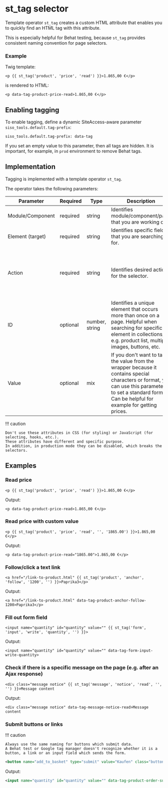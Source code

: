# st_tag selector

Template operator `st_tag` creates a custom HTML attribute that enables you to quickly find an HTML tag with this attribute.

This is especially helpful for Behat testing, because `st_tag` provides consistent naming convention for page selectors.

### Example

Twig template:

``` html+twig
<p {{ st_tag('product', 'price', 'read') }}>1.865,00 €</p>
```

is rendered to HTML:

``` html+twig
<p data-tag-product-price-read>1.865,00 €</p>
```

## Enabling tagging

To enable tagging, define a dynamic SiteAccess-aware parameter `siso_tools.default.tag-prefix`:

``` 
siso_tools.default.tag-prefix: data-tag
```

If you set an empty value to this parameter, then all tags are hidden.
It is important, for example, in `prod` environment to remove Behat tags.

## Implementation

Tagging is implemented with a template operator `st_tag`.

The operator takes the following parameters:

|Parameter|Required|Type| Description|Example|
|--- |--- |--- |--- |---|
|Module/Component|required |string | Identifies module/component/page that you are working on.|`product`, `form`|
|Element (target)|required |string | Identifies specific field that you are searching for.|`price`, `field`, `text`, `label`|
|Action|required |string | Identifies desired action for the selector.|`read` - reads to value of text node</br>`fill`/`write` - fills in form field</br>`click`/`follow`/`submit` - clicking on buttons, following links|
|ID|optional |number, string | Identifies a unique element that occurs more than once on a page. Helpful when searching for specific element in collections, e.g. product list, multiple images, buttons, etc.|`1200`, `button_action`|
|Value|optional |mix | If you don't want to take the value from the wrapper because it contains special characters or format, you can use this parameter to set a standard format. Can be helpful for example for getting prices.|`1600.00` (instead of `1.600,00 €`)|

!!! caution

    Don't use these attributes in CSS (for styling) or JavaScript (for selecting, hooks, etc.).
    These attributes have different and specific purpose.
    In addition, in production mode they can be disabled, which breaks the selectors.

## Examples

### Read price

``` html+twig
<p {{ st_tag('product', 'price', 'read') }}>1.865,00 €</p>
```

Output:

``` html+twig
<p data-tag-product-price-read>1.865,00 €</p>
```

### Read price with custom value

``` html+twig
<p {{ st_tag('product', 'price', 'read', '', '1865.00') }}>1.865,00 €</p>
```

Output:

``` html+twig
<p data-tag-product-price-read="1865.00">1.865,00 €</p>
```

### Follow/click a text link

``` html+twig
<a href="/link-to-product.html" {{ st_tag('product', 'anchor', 'follow', '1200', '') }}>Paprika3</p>
```

Output:

``` html+twig
<a href="/link-to-product.html" data-tag-product-anchor-follow-1200>Paprika3</p>
```

### Fill out form field

``` html+twig
<input name="quantity" id="quantity" value="" {{ st_tag('form', 'input', 'write', 'quantity', '') }}>
```

Output:

``` html+twig
<input name="quantity" id="quantity" value="" data-tag-form-input-write-quantity>
```

### Check if there is a specific message on the page (e.g. after an Ajax response)

``` html+twig
<div class="message notice" {{ st_tag('message', 'notice', 'read', '', '') }}>Message content
```

Output:

``` html+twig
<div class="message notice" data-tag-message-notice-read>Message content
```

### Submit buttons or links

!!! caution

    Always use the same naming for buttons which submit data.
    A Behat test or Google tag manager doesn't recognize whether it is a button, a link or an input field which sends the form.

``` xml
<button name="add_to_basket" type="submit" value="Kaufen" class="button add_to_basket float_right"> {{ st_tag('product', 'order', 'submit', '', '') }} 
```

Output:

``` xml
<input name="quantity" id="quantity" value="" data-tag-product-order-submit>
```
